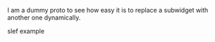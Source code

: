 I am a dummy proto to see how easy it is to replace a subwidget with another one dynamically.slef example